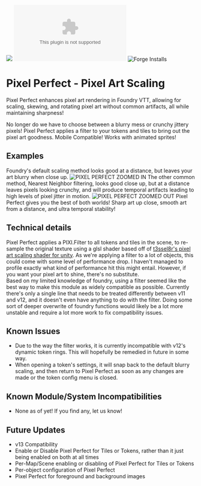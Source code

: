 ![](https://img.shields.io/badge/Foundry-v12-informational)<!--- Downloads @ Latest Badge --><!--- replace <user>/<repo> with your username/repository --> ![Latest Release Download Count](https://img.shields.io/github/downloads/emily3k/pixel-perfect/latest/module.zip)<!--- Forge Bazaar Install % Badge --><!--- replace <your-module-name> with the `name` in your manifest --> ![Forge Installs](https://img.shields.io/badge/dynamic/json?label=Forge%20Installs&query=package.installs&suffix=%25&url=https%3A%2F%2Fforge-vtt.com%2Fapi%2Fbazaar%2Fpackage%2Fpixel-perfect&colorB=4aa94a)

# Pixel Perfect - Pixel Art Scaling

Pixel Perfect enhances pixel art rendering in Foundry VTT, allowing for scaling, skewing, and rotating pixel art without common artifacts, all while maintaining sharpness!

No longer do we have to choose between a blurry mess or crunchy jittery pixels! Pixel Perfect applies a filter to your tokens and tiles to bring out the pixel art goodness. Mobile Compatible! Works with animated sprites! 

## Examples
Foundry's default scaling method looks good at a distance, but leaves your art blurry when close up.
![PIXEL PERFECT ZOOMED IN](https://github.com/user-attachments/assets/6b61b13c-4c90-464e-a519-695d02a1c11d)
The other common method, Nearest Neighbor filtering, looks good close up, but at a distance leaves pixels looking crunchy, and will produce temporal artifacts leading to high levels of pixel jitter in motion.
![PIXEL PERFECT ZOOMED OUT](https://github.com/user-attachments/assets/3d78d793-3a25-493f-91fc-7da20f2ee7a7)
Pixel Perfect gives you the best of both worlds! Sharp art up close, smooth art from a distance, and ultra temporal stability!

## Technical details
Pixel Perfect applies a PIXI.Filter to all tokens and tiles in the scene, to re-sample the original texture using a glsl shader based off of [t3ssel8r's pixel art scaling shader for unity](https://www.youtube.com/watch?v=d6tp43wZqps). As we're applying a filter to a lot of objects, this could come with some level of performance drop. I haven't managed to profile exactly what kind of performance hit this might entail. However, if you want your pixel art to shine, there's no substitute.  
Based on my limited knowledge of foundry, using a filter seemed like the best way to make this module as widely compatible as possible. Currently there's only a single line that needs to be treated differently between v11 and v12, and it doesn't even have anything to do with the filter. Doing some sort of deeper overwrite of foundry functions would likely be a lot more unstable and require a lot more work to fix compatibility issues.

## Known Issues
- Due to the way the filter works, it is currently incompatible with v12's dynamic token rings. This will hopefully be remedied in future in some way.
- When opening a token's settings, it will snap back to the default blurry scaling, and then return to Pixel Perfect as soon as any changes are made or the token config menu is closed.

## Known Module/System Incompatibilities
- None as of yet! If you find any, let us know!

## Future Updates
- v13 Compatibility
- Enable or Disable Pixel Perfect for Tiles or Tokens, rather than it just being enabled on both at all times
- Per-Map/Scene enabling or disabling of Pixel Perfect for Tiles or Tokens
- Per-object configuration of Pixel Perfect
- Pixel Perfect for foreground and background images
